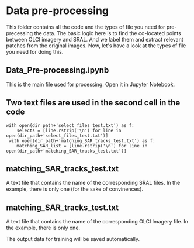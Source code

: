 # Data pre-processing

This folder contains all the code and the types of file you need for pre-precessing the data. The basic logic here is to find the co-located points between 
OLCI imagery and SRAL. And we label them and extract relevant patches from the original images. Now, let's have a look at the types of file you need for 
doing this. 
## Data_Pre-processing.ipynb
This is the main file used for processing. Open it in Jupyter Notebook.
## Two text files are used in the second cell in the code
```
with open(dir_path+'select_files_test.txt') as f:
    selects = [line.rstrip('\n') for line in open(dir_path+'select_files_test.txt')]
 with open(dir_path+'matching_SAR_tracks_test.txt') as f:
    matching_SAR_list = [line.rstrip('\n') for line in open(dir_path+'matching_SAR_tracks_test.txt')]
```
## matching_SAR_tracks_test.txt
A text file that contains the name of the corresponding SRAL files. In the example, there is only one (for the sake of convinences).
## matching_SAR_tracks_test.txt
A text file that contains the name of the corresponding OLCI Imagery file. In the example, there is only one.


The output data for training will be saved automatically.


